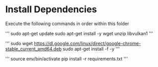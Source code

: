 # Install Dependencies

Execute the following commands in order within this folder

'''
sudo apt-get update
sudo apt-get install -y wget unzip libvulkan1
'''

'''
sudo wget https://dl.google.com/linux/direct/google-chrome-stable_current_amd64.deb
sudo apt-get install -f -y
'''

'''
source env/bin/activate
pip install -r requirements.txt
'''
